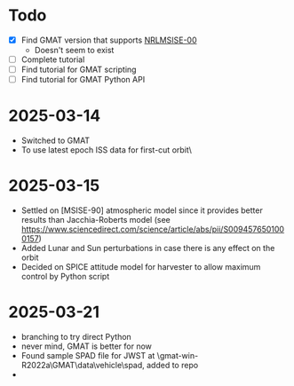 # Todo
- [X] Find GMAT version that supports [NRLMSISE-00](https://en.wikipedia.org/wiki/NRLMSISE-00)
  - Doesn't seem to exist
- [ ] Complete tutorial
- [ ] Find tutorial for GMAT scripting
- [ ] Find tutorial for GMAT Python API

# 2025-03-14
- Switched to GMAT
- To use latest epoch ISS data for first-cut orbit\

# 2025-03-15
- Settled on [MSISE-90] atmospheric model since it provides better results than Jacchia-Roberts model (see https://www.sciencedirect.com/science/article/abs/pii/S0094576501000157)
- Added Lunar and Sun perturbations in case there is any effect on the orbit
- Decided on SPICE attitude model for harvester to allow maximum control by Python script

# 2025-03-21
- branching to try direct Python
- never mind, GMAT is better for now
- Found sample SPAD file for JWST at \gmat-win-R2022a\GMAT\data\vehicle\spad, added to repo
- 